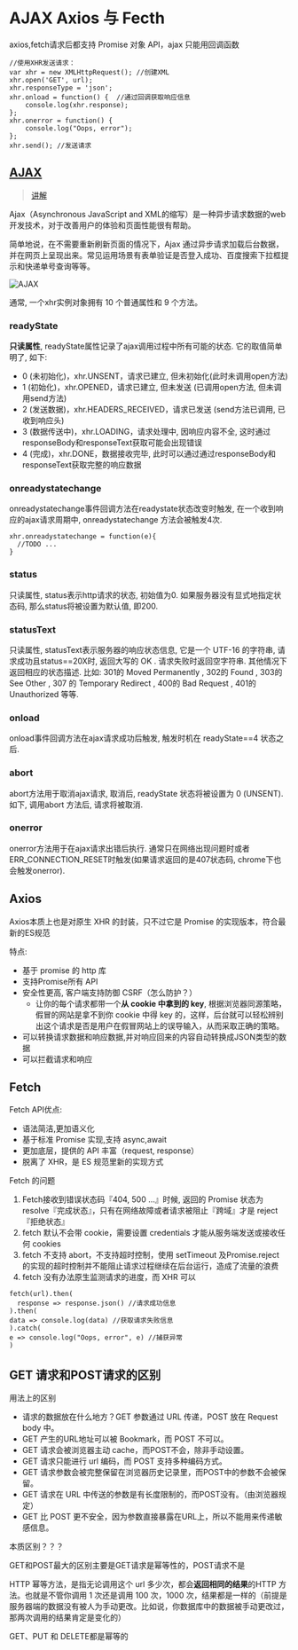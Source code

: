 # AJAX Axios 与 Fecth

axios,fetch请求后都支持 Promise 对象 API，ajax 只能用回调函数

```JS
//使用XHR发送请求：
var xhr = new XMLHttpRequest(); //创建XML
xhr.open('GET', url);
xhr.responseType = 'json';
xhr.onload = function() {  //通过回调获取响应信息
    console.log(xhr.response);
};
xhr.onerror = function() {
    console.log("Oops, error");
};
xhr.send(); //发送请求
```

## [AJAX](https://juejin.im/post/58c883ecb123db005311861a)

> [讲解](https://zhuanlan.zhihu.com/p/38067984)

Ajax（Asynchronous JavaScript and XML的缩写）是一种异步请求数据的web开发技术，对于改善用户的体验和页面性能很有帮助。

简单地说，在不需要重新刷新页面的情况下，Ajax 通过异步请求加载后台数据，并在网页上呈现出来。常见运用场景有表单验证是否登入成功、百度搜索下拉框提示和快递单号查询等等。

![AJAX](https://pic3.zhimg.com/80/v2-75bf034c1cb2e15781d809372646784a_hd.jpg)

通常, 一个xhr实例对象拥有 10 个普通属性和 9 个方法。

### readyState

**只读属性**, readyState属性记录了ajax调用过程中所有可能的状态. 它的取值简单明了, 如下:

* 0 (未初始化)，xhr.UNSENT，请求已建立, 但未初始化(此时未调用open方法)
* 1 (初始化)，xhr.OPENED，请求已建立, 但未发送 (已调用open方法, 但未调用send方法)
* 2 (发送数据)，xhr.HEADERS_RECEIVED，请求已发送 (send方法已调用, 已收到响应头)
* 3 (数据传送中)，xhr.LOADING，请求处理中, 因响应内容不全, 这时通过responseBody和responseText获取可能会出现错误
* 4 (完成)，xhr.DONE，数据接收完毕, 此时可以通过通过responseBody和responseText获取完整的响应数据

### onreadystatechange

onreadystatechange事件回调方法在readystate状态改变时触发, 在一个收到响应的ajax请求周期中, onreadystatechange 方法会被触发4次.

```JS
xhr.onreadystatechange = function(e){
  //TODO ...
}
```

### status

只读属性, status表示http请求的状态, 初始值为0. 如果服务器没有显式地指定状态码, 那么status将被设置为默认值, 即200.

### statusText

只读属性, statusText表示服务器的响应状态信息, 它是一个 UTF-16 的字符串, 请求成功且status==20X时, 返回大写的 OK . 请求失败时返回空字符串. 其他情况下返回相应的状态描述. 比如: 301的 Moved Permanently , 302的 Found , 303的 See Other , 307 的 Temporary Redirect , 400的 Bad Request , 401的 Unauthorized 等等.

### onload

onload事件回调方法在ajax请求成功后触发, 触发时机在 readyState==4 状态之后.

### abort

abort方法用于取消ajax请求, 取消后, readyState 状态将被设置为 0 (UNSENT). 如下, 调用abort 方法后, 请求将被取消.

### onerror

onerror方法用于在ajax请求出错后执行. 通常只在网络出现问题时或者ERR_CONNECTION_RESET时触发(如果请求返回的是407状态码, chrome下也会触发onerror).

## Axios

Axios本质上也是对原生 XHR 的封装，只不过它是 Promise 的实现版本，符合最新的ES规范

特点:

* 基于 promise 的 http 库
* 支持Promise所有 API
* 安全性更高, 客户端支持防御 CSRF（怎么防护？）
  * 让你的每个请求都带一个**从 cookie 中拿到的 key**, 根据浏览器同源策略，假冒的网站是拿不到你 cookie 中得 key 的，这样，后台就可以轻松辨别出这个请求是否是用户在假冒网站上的误导输入，从而采取正确的策略。
* 可以转换请求数据和响应数据,并对响应回来的内容自动转换成JSON类型的数据
* 可以拦截请求和响应

## Fetch

Fetch API优点:

* 语法简洁,更加语义化
* 基于标准 Promise 实现,支持 async,await
* 更加底层，提供的 API 丰富（request, response）
* 脱离了 XHR，是 ES 规范里新的实现方式

Fetch 的问题

1. Fetch接收到错误状态码『404, 500 ...』时候, 返回的 Promise 状态为 resolve『完成状态』，只有在网络故障或者请求被阻止『跨域』才是 reject『拒绝状态』
2. fetch 默认不会带 cookie，需要设置 credentials 才能从服务端发送或接收任何 cookies
3. fetch 不支持 abort，不支持超时控制，使用 setTimeout 及Promise.reject 的实现的超时控制并不能阻止请求过程继续在后台运行，造成了流量的浪费
4. fetch 没有办法原生监测请求的进度，而 XHR 可以

```JS
fetch(url).then(
  response => response.json() //请求成功信息
).then(
data => console.log(data) //获取请求失败信息
).catch(
e => console.log("Oops, error", e) //捕获异常
)
```

## GET 请求和POST请求的区别

用法上的区别

* 请求的数据放在什么地方？GET 参数通过 URL 传递，POST 放在 Request body 中。
* GET 产生的URL地址可以被 Bookmark，而 POST 不可以。
* GET 请求会被浏览器主动 cache，而POST不会，除非手动设置。
* GET 请求只能进行 url 编码，而 POST 支持多种编码方式。
* GET 请求参数会被完整保留在浏览器历史记录里，而POST中的参数不会被保留。
* GET 请求在 URL 中传送的参数是有长度限制的，而POST没有。（由浏览器规定）
* GET 比 POST 更不安全，因为参数直接暴露在URL上，所以不能用来传递敏感信息。

本质区别？？？

GET和POST最大的区别主要是GET请求是幂等性的，POST请求不是

HTTP 幂等方法，是指无论调用这个 url 多少次，都会**返回相同的结果**的HTTP 方法。也就是不管你调用 1 次还是调用 100 次，1000 次，结果都是一样的（前提是服务器端的数据没有被人为手动更改。比如说，你数据库中的数据被手动更改过，那两次调用的结果肯定是变化的）

GET、PUT 和 DELETE都是幂等的
